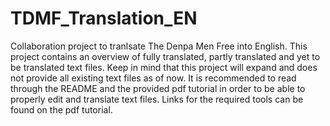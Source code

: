 # TDMF_Translation_EN
 Collaboration project to tranlsate The Denpa Men Free into English.
 This project contains an overview of fully translated, partly translated and yet to be translated text files. Keep in mind that this project will expand and does not provide all existing text files as of now. 
 It is recommended to read through the README and the provided pdf tutorial in order to be able to properly edit and translate text files. Links for the required tools can be found on the pdf tutorial.
